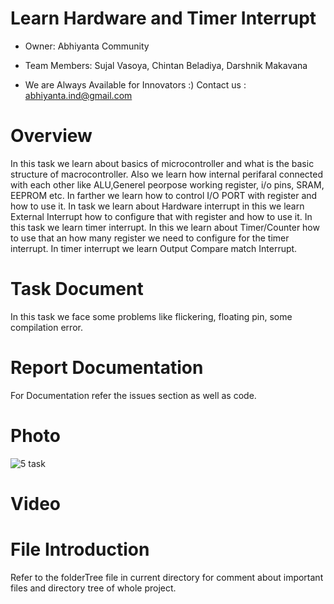 # Learn Hardware and Timer Interrupt

* Owner: Abhiyanta Community

* Team Members: Sujal Vasoya, Chintan Beladiya, Darshnik Makavana

* We are Always Available for Innovators :) Contact us : abhiyanta.ind@gmail.com 

# Overview
In this task we learn about basics of microcontroller and what is the basic structure of macrocontroller. Also we learn how internal perifaral connected with each other like ALU,Generel peorpose working register, i/o pins, SRAM, EEPROM etc. In farther we learn how to control I/O PORT with register and how to use it. In task we learn about Hardware interrupt in this we learn External Interrupt how to configure that with register and how to use it. In this task we learn timer interrupt. In this we learn about Timer/Counter how to use that an how many register we need to configure for the timer interrupt. In timer interrupt we learn Output Compare match Interrupt.   

# Task Document
In this task we face some problems like flickering, floating pin, some compilation error. 

# Report Documentation
For Documentation refer the issues section as well as code.

# Photo
![5 task](https://user-images.githubusercontent.com/83647206/148884087-59a6c385-bd9e-4c67-8da0-6979b53f74b9.jpg)

# Video



# File Introduction
Refer to the folderTree file in current directory for comment about important files and directory tree of whole project.
